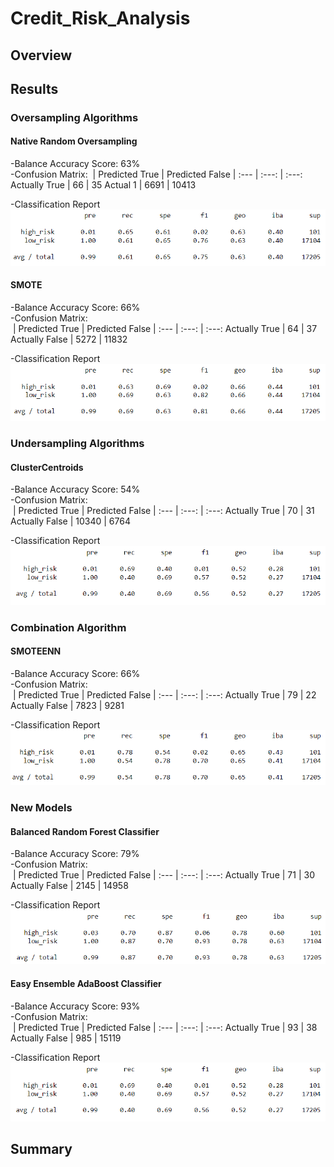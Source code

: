 # Credit_Risk_Analysis

## Overview

## Results
### Oversampling Algorithms
#### Native Random Oversampling
-Balance Accuracy Score: 63%<br />
-Confusion Matrix:
&nbsp;| Predicted True | Predicted False
| :--- | :---: | :---:
Actually True  | 66 | 35
Actual 1 | 6691 | 10413

-Classification Report
![Classification Report](https://github.com/Lindsey-Maag/Credit_Risk_Analysis/blob/main/images/ros.PNG)

#### SMOTE
-Balance Accuracy Score: 66%<br />
-Confusion Matrix:<br />
&nbsp;| Predicted True | Predicted False
| :--- | :---: | :---:
Actually True  | 64 | 37
Actually False | 5272 | 11832

-Classification Report
![Classification Report](https://github.com/Lindsey-Maag/Credit_Risk_Analysis/blob/main/images/smote.PNG)

### Undersampling Algorithms
#### ClusterCentroids
-Balance Accuracy Score: 54%<br />
-Confusion Matrix:<br />
&nbsp;| Predicted True | Predicted False
| :--- | :---: | :---:
Actually True  | 70 | 31
Actually False | 10340 | 6764

-Classification Report
![Classification Report](https://github.com/Lindsey-Maag/Credit_Risk_Analysis/blob/main/images/cc.PNG)
 
### Combination  Algorithm
#### SMOTEENN
-Balance Accuracy Score: 66%<br />
-Confusion Matrix:<br />
&nbsp;| Predicted True | Predicted False
| :--- | :---: | :---:
Actually True  | 79 | 22
Actually False | 7823 | 9281

-Classification Report
![Classification Report](https://github.com/Lindsey-Maag/Credit_Risk_Analysis/blob/main/images/smoteenn.PNG)
 
### New Models
#### Balanced Random Forest Classifier
-Balance Accuracy Score: 79%<br />
-Confusion Matrix:<br />
&nbsp;| Predicted True | Predicted False
| :--- | :---: | :---:
Actually True  | 71 | 30
Actually False | 2145 | 14958

-Classification Report
![Classification Report](https://github.com/Lindsey-Maag/Credit_Risk_Analysis/blob/main/images/brf.PNG) 

#### Easy Ensemble AdaBoost Classifier
-Balance Accuracy Score: 93%<br />
-Confusion Matrix:<br />
&nbsp;| Predicted True | Predicted False
| :--- | :---: | :---:
Actually True  | 93 | 38
Actually False | 985 | 15119

-Classification Report
![Classification Report](https://github.com/Lindsey-Maag/Credit_Risk_Analysis/blob/main/images/cc.PNG)

## Summary
